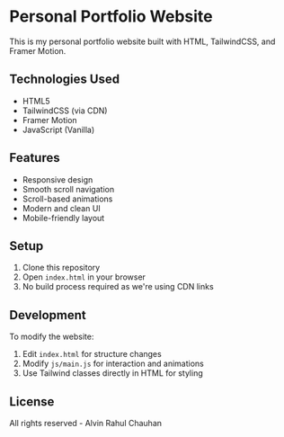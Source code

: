 <!--
Copyright 2025 Alvin Rahul Chauhan. All rights reserved.
-->

# Personal Portfolio Website

This is my personal portfolio website built with HTML, TailwindCSS, and Framer Motion.

## Technologies Used

- HTML5
- TailwindCSS (via CDN)
- Framer Motion
- JavaScript (Vanilla)

## Features

- Responsive design
- Smooth scroll navigation
- Scroll-based animations
- Modern and clean UI
- Mobile-friendly layout

## Setup

1. Clone this repository
2. Open `index.html` in your browser
3. No build process required as we're using CDN links

## Development

To modify the website:

1. Edit `index.html` for structure changes
2. Modify `js/main.js` for interaction and animations
3. Use Tailwind classes directly in HTML for styling

## License

All rights reserved - Alvin Rahul Chauhan
